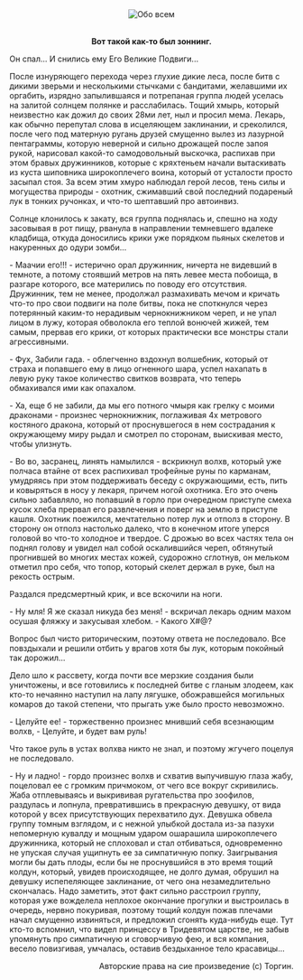 &nbsp;
<p style='text-align: center'>
    <img src="/img/tit_about_all.gif" alt='Обо всем' />
</p>

<br>

<center><b>Вот такой как-то был зоннинг.</b></center>

<p>  Он спал... И снились ему Его Великие Подвиги...
<p>  После изнуряющего перехода через глухие дикие леса, после битв с дикими зверьми и несколькими стычками с бандитами, желавшими их оргабить, изрядно запылившаяся и потрепаная группа людей уселась на залитой солнцем полянке и расслабилась. Тощий хмырь, который неизвестно как дожил до своих 28ми лет, ныл и просил мема. Лекарь, как обычно перепутал слова в исцеляющем заклинании, и среколился, после чего под  матерную ругань друзей смущенно вылез из лазурной пентаграммы, которую неверной и сильно дрожащей после  запоя рукой, нарисовал какой-то самодовольный выскочка, распихав при этом бравых дружинников, которые с кряхтеньем начали вытаскивать из куста шиповника широкоплечего воина, который от усталости просто засыпал стоя. За всем этим хмуро наблюдал герой лесов, тень силы и могущества природы - охотник, сжимавший свой последний подареный лук в тонких ручонках, и что-то шептавший про автоинвиз. 
<p>  Солнце клонилось к закату, вся группа поднялась и, спешно на ходу засовывая в рот пищу, рванула в направлении темневшего вдалеке кладбища, откуда доносились крики уже порядком пьяных скелетов и накуренных до одури зомби...
<p>- Маачии его!!! - истерично орал дружинник, ничерта не видевший в темноте, а потому стоявший метров на пять левее места побоища, в разгаре которого, все матерились по поводу его отсутствия. Дружинник, тем не менее, продолжал размахивать мечом и кричать что-то про свои подвиги на поле битвы, пока не споткнулся через потерянный каким-то нерадивым чернокнижником череп, и не упал лицом в лужу, которая обволокла его теплой вонючей жижей, тем самым, прервав его крики, от которых практически все монстры стали агрессивными. 
<p>- Фух, Забили гада. - облегченно вздохнул волшебник, который  от страха и попавшего ему в лицо огненного шара, успел  нахапать в левую руку такое количество свитков возврата, что теперь обмахивался ими как опахалом.
<p>- Ха, еще б не забили, да мы его потного чмыря как грелку с моими драконами - произнес чернокнижник, поглаживая 4х метрового костяного дракона, который от проснувшегося в нем сострадания к окружающему миру рыдал и смотрел по сторонам, выискивая место, чтобы улизнуть.
<p>- Во во, засранец, линять намылился  - вскрикнул волхв, который уже полчаса втайне от всех распихивал трофейные руны по карманам, умудряясь при этом поддерживать беседу с окружающими, есть, пить и ковыряться в носу у лекаря, причем ногой охотника. Его это очень сильно забавляло, но попавший в горло при очередном приступе смеха кусок хлеба прервал его развлечения и поверг на землю в приступе кашля. Охотник поежился, мечтательно потер лук и отполз в сторону. В сторону он отполз настолько далеко, что в конечном итоге уперся головой во что-то холодное и твердое. С дрожью во всех частях тела он поднял голову и увидел нал собой оскалившийся череп, обтянутый прогнившей во многих местах кожей, судорожно сглотнув, он мельком отметил про себя, что топор, который скелет держал в руке, был на рекость острым.
<p>  Раздался предсмертный крик, и все вскочили на ноги.
<p>- Ну мля! Я же сказал никуда без меня! - вскричал лекарь одним махом осушая фляжку и закусывая хлебом. - Какого Х#@? 
<p>  Вопрос был чисто риторическим, поэтому ответа не последовало. Все повздыхали и решили отбить у врагов хотя бы лук, которым покойный так дорожил...
<p>  Дело шло к рассвету, когда почти все мерзкие создания были уничтожены, и все готовились к последней битве с гланым злодеем, как кто-то нечаянно наступил на лапу лягушке, обожравшейся могильных комаров до такой степени, что прыгать уже было просто невозможно.
<p>- Целуйте ее! - торжественно произнес мнивший себя всезнающим волхв, - Целуйте, и будет вам руль!
<p>  Что такое руль в устах волхва никто не знал, и поэтому жгучего поцелуя не последовало.
<p>- Ну и ладно! - гордо произнес волхв и схватив выпучившую глаза жабу, поцеловал ее с громким причмоком, от чего все вокруг скривились. Жаба отплевываясь и выкрививая ругательства про зоофилов, раздулась и лопнула, превратившись в прекрасную девушку, от вида которой у всех присутствующих перехватило дух. Девушка обвела группу томным взглядом, и с нежной улыбкой достала из-за пазухи непомерную кувалду и мощным ударом ошарашила широкоплечего дружинника, который не сплоховал и стал отбиваться, одновременно не упуская случая ущипнуть ее за симпатичную попку. Заигрывания могли бы дать плоды, если бы не проснувшийся в это время тощий колдун, который, увидев происходящее, не долго думая, обрушил на девушку испепеляющее заклинание, от чего она незамедлительно скончалась. Надо заметить, этот факт сильно расстроил группу, которая уже вожделела неплохое окончание прогулки и выстроилась в очередь, нервно покуривая, поэтому тощий колдун пожав плечами начал смущенно извиняться, и предложил сгонять куда-нибудь еще. Тут кто-то вспомнил, что видел принцессу в Тридевятом царстве, не забыв упомянуть про симпатичную и сговорчивую фею, и вся компания, весело повизгивая, умчалась, оставив бездыханное тело красавицы...

<br>
<p align=right>Авторские права на сие произведение (с) Торгин. <br>
